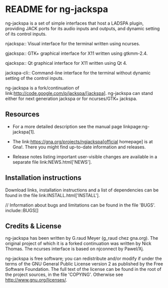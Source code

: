 README for ng-jackspa
=====================

ng-jackspa is a set of simple interfaces that host a LADSPA plugin, providing
JACK ports for its audio inputs and outputs, and dynamic setting of its control
inputs.

njackspa::
	Visual interface for the terminal written using ncurses.

gjackspa::
	GTK+ graphical interface for X11 written using gtkmm-2.4.

qjackspa::
	Qt graphical interface for X11 written using Qt 4.

jackspa-cli::
	Command-line interface for the terminal without dynamic setting of the
	control inputs.

ng-jackspa is a fork/continuation of
link:http://code.google.com/p/jackspa/[jackspa].  ng-jackspa can stand either
for next generation jackspa or for ncurses/GTK+ jackspa.


Resources
---------

* For a more detailed description see the manual page linkpage:ng-jackspa[1].

* The link:https://gna.org/projects/ngjackspa[official homepage] is at Gna!.
  There you might find up-to-date information and releases.

* Release notes listing important user-visible changes are available in a
  separate file link:NEWS.html['NEWS'].


Installation instructions
-------------------------
Download links, installation instructions and a list of dependencies can be
found in the file link:INSTALL.html['INSTALL'].


// Information about bugs and limitations can be found in the file 'BUGS'.
include::BUGS[]


Credits & License
-----------------
ng-jackspa has been written by G.raud Meyer (g_raud chez gna.org).  The
original project of which it is a forked continuation was written by Nick
Thomas.  The ncurses interface is based on njconnect by Pawel/Xj.

ng-jackspa is free software; you can redistribute and/or modify if under the
terms of the GNU General Public License version 2 as published by the Free
Software Foundation.  The full text of the license can be found in the root of
the project sources, in the file 'COPYING'.  Otherwise see
<http://www.gnu.org/licenses/>.
